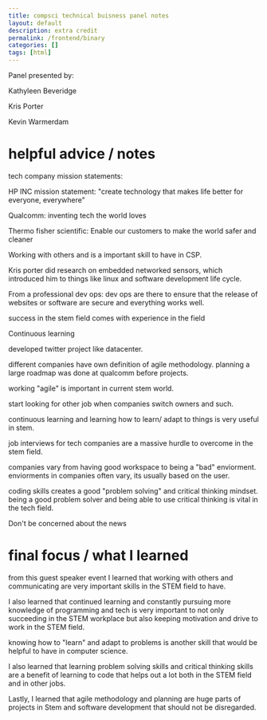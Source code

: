 ```yaml
---
title: compsci technical buisness panel notes
layout: default
description: extra credit
permalink: /frontend/binary
categories: []
tags: [html]
---
```

Panel presented by:

Kathyleen Beveridge

Kris Porter

Kevin Warmerdam

# helpful advice / notes

tech company mission statements:

HP INC mission statement: "create technology that makes life better for everyone, everywhere"

Qualcomm: inventing tech the world loves

Thermo fisher scientific: Enable our customers to make the world safer and cleaner

Working with others and is a important skill to have in CSP.

Kris porter did research on embedded networked sensors, which introduced him to things like linux and software development life cycle.

From a professional dev ops: dev ops are there to ensure that the release of websites or software are secure and everything works well. 

success in the stem field comes with experience in the field 

Continuous learning 

developed twitter project like datacenter.

different companies have own definition of agile methodology. planning a large roadmap was done at qualcomm before projects.

working "agile" is important in current stem world. 

start looking for other job when companies switch owners and such. 

continuous learning and learning how to learn/ adapt to things is very useful in stem. 

job interviews for tech companies are a massive hurdle to overcome in the stem field.

companies vary from having good workspace to being a "bad" enviorment. enviorments in companies often vary, its usually based on the user.

coding skills creates a good "problem solving" and critical thinking mindset. being a good problem solver and being able to use critical thinking is vital in the tech field.

Don't be concerned about the news 

# final focus / what I learned

from this guest speaker event I learned that working with others and communicating are very important skills in the STEM field to have. 

I also learned that continued learning and constantly pursuing more knowledge of programming and tech is very important to not only succeeding in the STEM workplace but also keeping motivation and drive to work in the STEM field. 

knowing how to "learn" and adapt to problems is another skill that would be helpful to have in computer science.

I also learned that learning problem solving skills and critical thinking skills are a benefit of learning to code that helps out a lot both in the STEM field and in other jobs.

Lastly, I learned that agile methodology and planning are huge parts of projects in Stem and software development that should not be disregarded.

